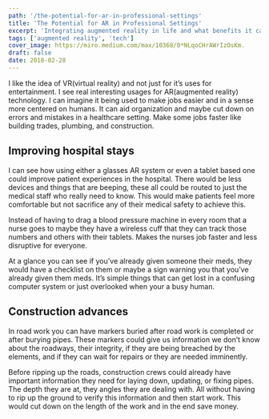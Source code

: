 ```yaml
---
path: '/the-potential-for-ar-in-professional-settings'
title: 'The Potential for AR in Professional Settings'
excerpt: 'Integrating augmented reality in life and what benefits it can bring'
tags: ['augmented reality', 'tech']
cover_image: https://miro.medium.com/max/10368/0*NLqoCHrAWrIzOsKm.
draft: false
date: 2018-02-28
---
```


I like the idea of VR(virtual reality) and not just for it’s uses for entertainment. I see real interesting usages for AR(augmented reality) technology. I can imagine it being used to make jobs easier and in a sense more centered on humans. It can aid organization and maybe cut down on errors and mistakes in a healthcare setting. Make some jobs faster like building trades, plumbing, and construction.

## Improving hospital stays

I can see how using either a glasses AR system or even a tablet based one could improve patient experiences in the hospital. There would be less devices and things that are beeping, these all could be routed to just the medical staff who really need to know. This would make patients feel more comfortable but not sacrifice any of their medical safety to achieve this.

Instead of having to drag a blood pressure machine in every room that a nurse goes to maybe they have a wireless cuff that they can track those numbers and others with their tablets. Makes the nurses job faster and less disruptive for everyone.

At a glance you can see if you’ve already given someone their meds, they would have a checklist on them or maybe a sign warning you that you’ve already given them meds. It’s simple things that can get lost in a confusing computer system or just overlooked when your a busy human.

## Construction advances

In road work you can have markers buried after road work is completed or after burying pipes. These markers could give us information we don’t know about the roadways, their integrity, if they are being breached by the elements, and if they can wait for repairs or they are needed imminently.

Before ripping up the roads, construction crews could already have important information they need for laying down, updating, or fixing pipes. The depth they are at, they angles they are dealing with. All without having to rip up the ground to verify this information and then start work. This would cut down on the length of the work and in the end save money.